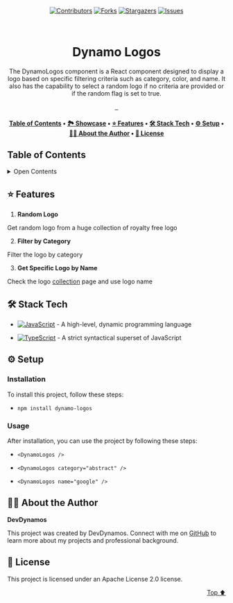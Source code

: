 <a name="readme-top"></a>

<p align="center"><a href="https://github.com/DevDynamosTeam/dynamo-logos/graphs/contributors"><img src="https://img.shields.io/github/contributors/DevDynamosTeam/dynamo-logos.svg?style=for-the-badge" alt="Contributors"></a>
<a href="https://github.com/DevDynamosTeam/dynamo-logos/network/members"><img src="https://img.shields.io/github/forks/DevDynamosTeam/dynamo-logos.svg?style=for-the-badge" alt="Forks"></a>
<a href="https://github.com/DevDynamosTeam/dynamo-logos/stargazers"><img src="https://img.shields.io/github/stars/DevDynamosTeam/dynamo-logos.svg?style=for-the-badge" alt="Stargazers"></a>
<a href="https://github.com/DevDynamosTeam/dynamo-logos/issues"><img src="https://img.shields.io/github/issues/DevDynamosTeam/dynamo-logos.svg?style=for-the-badge" alt="Issues"></a></p><br/>

<div align="center">

# Dynamo Logos

The DynamoLogos component is a React component designed to display a logo based on specific filtering criteria such as category, color, and name. It also has the capability to select a random logo if no criteria are provided or if the random flag is set to true.

</div>

<p align="center">
            <a aria-label="NPM Version" href="https://www.npmjs.com/package/dynamo-logos">
            <img alt="" src="https://img.shields.io/npm/v/dynamo-logos.svg?label=NPM&logo=npm&style=for-the-badge&color=0470FF&logoColor=white">
          </a>
            <a aria-label="NPM Download Count" href="https://www.npmjs.com/package/dynamo-logos">
            <img alt="" src="https://img.shields.io/npm/dt/dynamo-logos?label=Downloads&style=for-the-badge&color=67ACF3">
          </a>
            <a aria-label="palm-api Size" href="https://www.npmjs.com/package/dynamo-logos">
            <img alt="" src="https://img.shields.io/bundlephobia/minzip/dynamo-logos?style=for-the-badge&color=F9DBBC">
          </a>
          </p>

<div align="center"><h4><a href="#-table-of-contents">️Table of Contents</a> • <a href="https://devdynamosteam.github.io/dynamo-logos/" target="_blank">🏞 Showcase</a> • <a href="#-features">⭐️ Features</a> • <a href="#-stack-tech">🛠 Stack Tech</a> • <a href="#-setup">⚙ ️Setup</a> • <a href="#-about-the-author">👨🏻‍ About the Author</a> • <a href="#-license">📖 License</a></h4></div>

## ️Table of Contents

 <details>
<summary>Open Contents</summary>

- [Dynamo Logos](#dynamo-logos)
  - [⭐️ Features](#-features)
  - [🛠 Stack Tech](#-stack-tech)
  - [⚙ ️Setup](#-setup)
    - [Installation](#installation)
    - [Usage](#usage)
  - [👨🏻‍ About the Author](#-about-the-author)
  - [📖 License](#-license)
  </details>

## ⭐️ Features

1. **Random Logo**

Get random logo from a huge collection of royalty free logo

2. **Filter by Category**

Filter the logo by category

3. **Get Specific Logo by Name**

Check the logo <a href="https://devdynamosteam.github.io/dynamo-logos/" target="_blank">collection</a> page and use logo name

## 🛠 Stack Tech

- [![JavaScript][JavaScript-badge]][JavaScript-url] - A high-level, dynamic programming language

[JavaScript-badge]: https://img.shields.io/badge/JavaScript-F7DF1E?style=for-the-badge&logo=javascript
[JavaScript-url]: }

- [![TypeScript][TypeScript-badge]][TypeScript-url] - A strict syntactical superset of JavaScript

[TypeScript-badge]: https://img.shields.io/badge/TypeScript-3178C6?style=for-the-badge&logo=typescript
[TypeScript-url]: }

## ⚙ ️Setup

### Installation

To install this project, follow these steps:

- `npm install dynamo-logos`

### Usage

After installation, you can use the project by following these steps:

- `<DynamoLogos />`

- `<DynamoLogos category="abstract" />`

- `<DynamoLogos name="google" />`

## 👨🏻‍ About the Author

**DevDynamos**

This project was created by DevDynamos. Connect with me on [GitHub](https://github.com/DevDynamosTeam) to learn more about my projects and professional background.

## 📖 License

This project is licensed under an Apache License 2.0 license.

<p align="right"><a href="#readme-top">Top ⬆️</a></p>
